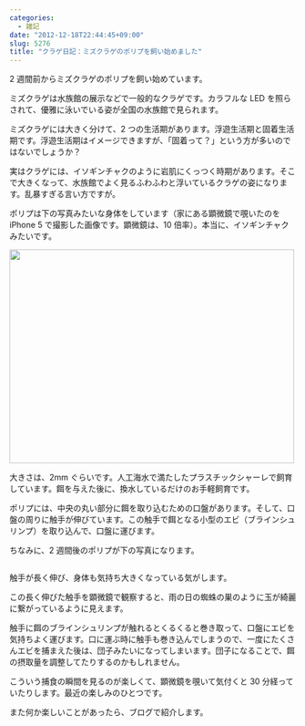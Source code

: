 ```yaml
---
categories:
  - 雑記
date: "2012-12-18T22:44:45+09:00"
slug: 5276
title: "クラゲ日記：ミズクラゲのポリプを飼い始めました"
---
```


2 週間前からミズクラゲのポリプを飼い始めています。

ミズクラゲは水族館の展示などで一般的なクラゲです。カラフルな LED を照らされて、優雅に泳いでいる姿が全国の水族館で見られます。

ミズクラゲには大きく分けて、2 つの生活期があります。浮遊生活期と固着生活期です。浮遊生活期はイメージできますが、「固着って？」という方が多いのではないでしょうか？

実はクラゲには、イソギンチャクのように岩肌にくっつく時期があります。そこで大きくなって、水族館でよく見るふわふわと浮いているクラゲの姿になります。乱暴すぎる言い方ですが。

ポリプは下の写真みたいな身体をしています（家にある顕微鏡で覗いたのを iPhone 5 で撮影した画像です。顕微鏡は、10 倍率）。本当に、イソギンチャクみたいです。

<img alt="" src="/images/2012/12/5276_1.jpg" width="500" height="375">

大きさは、2mm ぐらいです。人工海水で満たしたプラスチックシャーレで飼育しています。餌を与えた後に、換水しているだけのお手軽飼育です。

ポリプには、中央の丸い部分に餌を取り込むための口盤があります。そして、口盤の周りに触手が伸びています。この触手で餌となる小型のエビ（ブラインシュリンプ）を取り込んで、口盤に運びます。

ちなみに、2 週間後のポリプが下の写真になります。

<img alt="" src="/images/2012/12/5276_2.jpg">

触手が長く伸び、身体も気持ち大きくなっている気がします。

この長く伸びた触手を顕微鏡で観察すると、雨の日の蜘蛛の巣のように玉が綺麗に繋がっているように見えます。

触手に餌のブラインシュリンプが触れるとくるくると巻き取って、口盤にエビを気持ちよく運びます。口に運ぶ時に触手も巻き込んでしまうので、一度にたくさんエビを捕まえた後は、団子みたいになってしまいます。団子になることで、餌の摂取量を調整してたりするのかもしれません。

こういう捕食の瞬間を見るのが楽しくて、顕微鏡を覗いて気付くと 30 分経っていたりします。最近の楽しみのひとつです。

また何か楽しいことがあったら、ブログで紹介します。
